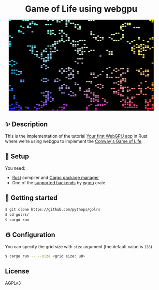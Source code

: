 <div align="center">
    <h1>Game of Life using webgpu</h1>
    <img src="assets/demo.gif">
</div>

## ✨ Description

This is the implementation of the tutorial [Your first WebGPU app](https://codelabs.developers.google.com/your-first-webgpu-app) in Rust where we're using webgpu to implement the [Conway's Game of Life](https://en.wikipedia.org/wiki/Conway%27s_Game_of_Life).

## 🔌 Setup

You need:

- [Rust](https://www.rust-lang.org/) compiler and [Cargo package manager](https://doc.rust-lang.org/cargo/)
- One of the [supported backends](https://github.com/gfx-rs/wgpu#supported-platforms) by [wgpu](https://github.com/gfx-rs/wgpu) crate.

## 🚀 Getting started

```bash
$ git clone https://github.com/pythops/golrs
$ cd golrs/
$ cargo run
```

## ⚙️ Configuration

You can specify the grid size with `size` argument (the default value is `128`)

```bash
$ cargo run -- --size <grid size: u8>
```

## License

AGPLv3
